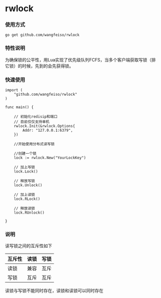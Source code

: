 # rwlock

### 使用方式

``` 
go get github.com/wangfeiso/rwlock
```
### 特性说明

为确保锁的公平性，用Lua实现了优先级队列FCFS，当多个客户端获取写锁（排它锁）的时候，先到的会先获得锁。


### 快速使用

```
import (
	"github.com/wangfeiso/rwlock"
)

func main() {
    
    // 初始化redisip和端口
    // 目前仅仅支持单机
    rwlock.Init(&rwlock.Options{
        Addr: "127.0.0.1:6379",
    })
    
    //开始使用分布式读写锁
    
    //创建一个锁
    lock := rwlock.New("YourLockKey")
    
    // 加上写锁
    lock.Lock()
    
    // 释放写锁
    lock.Unlock()
    
    // 加上读锁
    lock.RLock()
    
    // 释放读锁
    lock.RUnlock()
    
}

```

### 说明
读写锁之间的互斥性如下

| 互斥性 | 读锁 | 写锁 |
| :-----| ----: | :----: |
| 读锁 | 兼容 | 互斥 |
| 写锁 | 互斥 | 互斥 |

读锁与写锁不能同时存在，读锁和读锁可以同时存在
